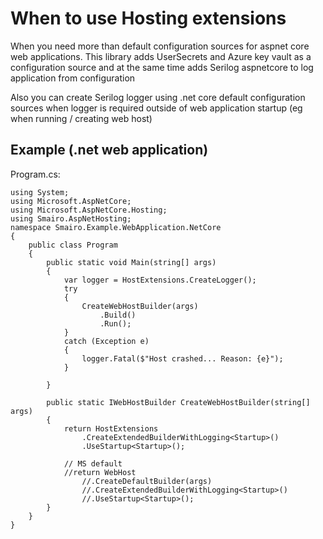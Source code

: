 ﻿# When to use Hosting extensions
When you need more than default configuration sources for aspnet core web applications. This library adds UserSecrets and Azure key vault as a configuration source and at the same time adds Serilog aspnetcore to log application from configuration

Also you can create Serilog logger using .net core default configuration sources when logger is required outside of web application startup (eg when running / creating web host)

## Example (.net web application)
Program.cs:
```
using System;
using Microsoft.AspNetCore;
using Microsoft.AspNetCore.Hosting;
using Smairo.AspNetHosting;
namespace Smairo.Example.WebApplication.NetCore
{
    public class Program
    {
        public static void Main(string[] args)
        {
            var logger = HostExtensions.CreateLogger();
            try
            {
                CreateWebHostBuilder(args)
                    .Build()
                    .Run();
            }
            catch (Exception e)
            {
                logger.Fatal($"Host crashed... Reason: {e}");
            }
            
        }

        public static IWebHostBuilder CreateWebHostBuilder(string[] args)
        {
            return HostExtensions
                .CreateExtendedBuilderWithLogging<Startup>()
                .UseStartup<Startup>();
				
			// MS default
            //return WebHost
                //.CreateDefaultBuilder(args)
                //.CreateExtendedBuilderWithLogging<Startup>()
                //.UseStartup<Startup>();
        }
    }
}
```